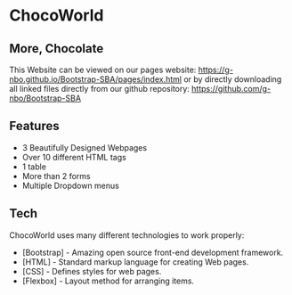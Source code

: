 # ChocoWorld
## More, Chocolate

This Website can be viewed on our pages website: https://g-nbo.github.io/Bootstrap-SBA/pages/index.html or by directly downloading all linked files directly from our github repository: https://github.com/g-nbo/Bootstrap-SBA

## Features

- 3 Beautifully Designed Webpages
- Over 10 different HTML tags
- 1 table
- More than 2 forms
- Multiple Dropdown menus

## Tech

ChocoWorld uses many different technologies to work properly:

- [Bootstrap] - Amazing open source front-end development framework.
- [HTML] - Standard markup language for creating Web pages.
- [CSS] - Defines styles for web pages.
- [Flexbox] - Layout method for arranging items.